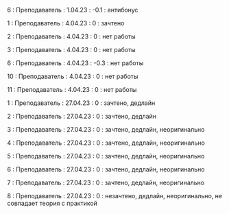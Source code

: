 6 : Преподаватель : 1.04.23 : -0.1 : антибонус

1 : Преподаватель : 4.04.23 : 0 : зачтено

2 : Преподаватель : 4.04.23 : 0 : нет работы

3 : Преподаватель : 4.04.23 : 0 : нет работы

6 : Преподаватель : 4.04.23 : -0.3 : нет работы

10 : Преподаватель : 4.04.23 : 0 : нет работы

11 : Преподаватель : 4.04.23 : 0 : нет работы

1 : Преподаватель : 27.04.23 : 0 : зачтено, дедлайн

2 : Преподаватель : 27.04.23 : 0 : зачтено, дедлайн

3 : Преподаватель : 27.04.23 : 0 : зачтено, дедлайн, неоригинально

4 : Преподаватель : 27.04.23 : 0 : зачтено, дедлайн, неоригинально

5 : Преподаватель : 27.04.23 : 0 : зачтено, дедлайн, неоригинально

6 : Преподаватель : 27.04.23 : 0 : зачтено, дедлайн, неоригинально

7 : Преподаватель : 27.04.23 : 0 : зачтено, дедлайн, неоригинально

8 : Преподаватель : 27.04.23 : 0 : незачтено, дедлайн, неоригинально, не совпадает теория с практикой
